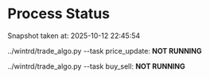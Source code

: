 # Process Status

Snapshot taken at: 2025-10-12 22:45:54

../wintrd/trade_algo.py --task price_update: **NOT RUNNING**

../wintrd/trade_algo.py --task buy_sell: **NOT RUNNING**

